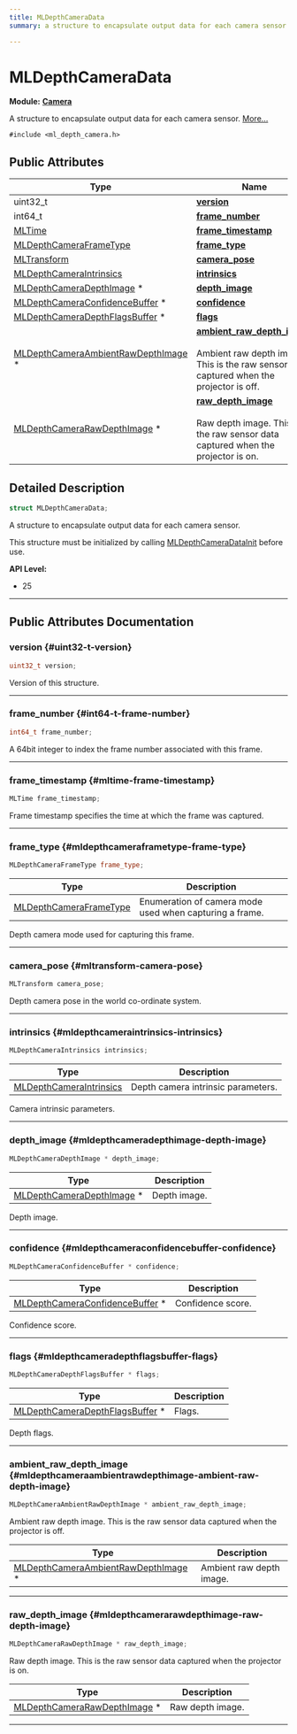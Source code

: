 ```yaml
---
title: MLDepthCameraData
summary: a structure to encapsulate output data for each camera sensor. 

---
```


# MLDepthCameraData

**Module:** **[Camera](/api-ref/api/Modules/group___camera/group___camera.md)**



A structure to encapsulate output data for each camera sensor.  [More...](#detailed-description)


`#include <ml_depth_camera.h>`

## Public Attributes

| Type           | Name           |
| -------------- | -------------- |
| uint32_t | **[version](/api-ref/api/Modules/group___camera/struct_m_l_depth_camera_data.md#uint32-t-version)**  |
| int64_t | **[frame_number](/api-ref/api/Modules/group___camera/struct_m_l_depth_camera_data.md#int64-t-frame-number)**  |
| [MLTime](/api-ref/api/Modules/group___common/group___common.md#int64-t-mltime) | **[frame_timestamp](/api-ref/api/Modules/group___camera/struct_m_l_depth_camera_data.md#mltime-frame-timestamp)**  |
| [MLDepthCameraFrameType](/api-ref/api/Modules/group___camera/group___camera.md#enums-mldepthcameraframetype) | **[frame_type](/api-ref/api/Modules/group___camera/struct_m_l_depth_camera_data.md#mldepthcameraframetype-frame-type)**  |
| [MLTransform](/api-ref/api/Modules/group___common/struct_m_l_transform.md) | **[camera_pose](/api-ref/api/Modules/group___camera/struct_m_l_depth_camera_data.md#mltransform-camera-pose)**  |
| [MLDepthCameraIntrinsics](/api-ref/api/Modules/group___camera/struct_m_l_depth_camera_intrinsics.md) | **[intrinsics](/api-ref/api/Modules/group___camera/struct_m_l_depth_camera_data.md#mldepthcameraintrinsics-intrinsics)**  |
| [MLDepthCameraDepthImage](/api-ref/api/Modules/group___camera/group___camera.md#mldepthcameraframebuffer-mldepthcameradepthimage) * | **[depth_image](/api-ref/api/Modules/group___camera/struct_m_l_depth_camera_data.md#mldepthcameradepthimage-depth-image)**  |
| [MLDepthCameraConfidenceBuffer](/api-ref/api/Modules/group___camera/group___camera.md#mldepthcameraframebuffer-mldepthcameraconfidencebuffer) * | **[confidence](/api-ref/api/Modules/group___camera/struct_m_l_depth_camera_data.md#mldepthcameraconfidencebuffer-confidence)**  |
| [MLDepthCameraDepthFlagsBuffer](/api-ref/api/Modules/group___camera/group___camera.md#mldepthcameraframebuffer-mldepthcameradepthflagsbuffer) * | **[flags](/api-ref/api/Modules/group___camera/struct_m_l_depth_camera_data.md#mldepthcameradepthflagsbuffer-flags)**  |
| [MLDepthCameraAmbientRawDepthImage](/api-ref/api/Modules/group___camera/group___camera.md#mldepthcameraframebuffer-mldepthcameraambientrawdepthimage) * | **[ambient_raw_depth_image](/api-ref/api/Modules/group___camera/struct_m_l_depth_camera_data.md#mldepthcameraambientrawdepthimage-ambient-raw-depth-image)** <br></br>Ambient raw depth image. This is the raw sensor data captured when the projector is off.  |
| [MLDepthCameraRawDepthImage](/api-ref/api/Modules/group___camera/group___camera.md#mldepthcameraframebuffer-mldepthcamerarawdepthimage) * | **[raw_depth_image](/api-ref/api/Modules/group___camera/struct_m_l_depth_camera_data.md#mldepthcamerarawdepthimage-raw-depth-image)** <br></br>Raw depth image. This is the raw sensor data captured when the projector is on.  |

## Detailed Description

```cpp
struct MLDepthCameraData;
```

A structure to encapsulate output data for each camera sensor. 

This structure must be initialized by calling [MLDepthCameraDataInit](/api-ref/api/Modules/group___camera/group___camera.md#void-mldepthcameradatainit) before use.




**API Level:**
  * 25




-----------
## Public Attributes Documentation

### version {#uint32-t-version}

```cpp
uint32_t version;
```


Version of this structure. 





-----------

### frame_number {#int64-t-frame-number}

```cpp
int64_t frame_number;
```


A 64bit integer to index the frame number associated with this frame. 





-----------

### frame_timestamp {#mltime-frame-timestamp}

```cpp
MLTime frame_timestamp;
```


Frame timestamp specifies the time at which the frame was captured. 





-----------

### frame_type {#mldepthcameraframetype-frame-type}

```cpp
MLDepthCameraFrameType frame_type;
```



| Type | Description |
|--|--|
| [MLDepthCameraFrameType](/api-ref/api/Modules/group___camera/group___camera.md#enums-mldepthcameraframetype) | Enumeration of camera mode used when capturing a frame.  |


Depth camera mode used for capturing this frame. 





-----------

### camera_pose {#mltransform-camera-pose}

```cpp
MLTransform camera_pose;
```


Depth camera pose in the world co-ordinate system. 





-----------

### intrinsics {#mldepthcameraintrinsics-intrinsics}

```cpp
MLDepthCameraIntrinsics intrinsics;
```



| Type | Description |
|--|--|
| [MLDepthCameraIntrinsics](/api-ref/api/Modules/group___camera/struct_m_l_depth_camera_intrinsics.md) | Depth camera intrinsic parameters.  |


Camera intrinsic parameters. 





-----------

### depth_image {#mldepthcameradepthimage-depth-image}

```cpp
MLDepthCameraDepthImage * depth_image;
```



| Type | Description |
|--|--|
| [MLDepthCameraDepthImage](/api-ref/api/Modules/group___camera/group___camera.md#mldepthcameraframebuffer-mldepthcameradepthimage) * | Depth image.  |


Depth image. 





-----------

### confidence {#mldepthcameraconfidencebuffer-confidence}

```cpp
MLDepthCameraConfidenceBuffer * confidence;
```



| Type | Description |
|--|--|
| [MLDepthCameraConfidenceBuffer](/api-ref/api/Modules/group___camera/group___camera.md#mldepthcameraframebuffer-mldepthcameraconfidencebuffer) * | Confidence score.  |


Confidence score. 





-----------

### flags {#mldepthcameradepthflagsbuffer-flags}

```cpp
MLDepthCameraDepthFlagsBuffer * flags;
```



| Type | Description |
|--|--|
| [MLDepthCameraDepthFlagsBuffer](/api-ref/api/Modules/group___camera/group___camera.md#mldepthcameraframebuffer-mldepthcameradepthflagsbuffer) * | Flags.  |


Depth flags. 





-----------

### ambient_raw_depth_image {#mldepthcameraambientrawdepthimage-ambient-raw-depth-image}

```cpp
MLDepthCameraAmbientRawDepthImage * ambient_raw_depth_image;
```

Ambient raw depth image. This is the raw sensor data captured when the projector is off. 


| Type | Description |
|--|--|
| [MLDepthCameraAmbientRawDepthImage](/api-ref/api/Modules/group___camera/group___camera.md#mldepthcameraframebuffer-mldepthcameraambientrawdepthimage) * | Ambient raw depth image.  |






-----------

### raw_depth_image {#mldepthcamerarawdepthimage-raw-depth-image}

```cpp
MLDepthCameraRawDepthImage * raw_depth_image;
```

Raw depth image. This is the raw sensor data captured when the projector is on. 


| Type | Description |
|--|--|
| [MLDepthCameraRawDepthImage](/api-ref/api/Modules/group___camera/group___camera.md#mldepthcameraframebuffer-mldepthcamerarawdepthimage) * | Raw depth image.  |






-----------

